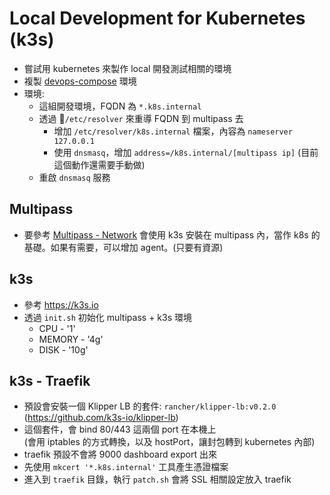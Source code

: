 # Local Development for Kubernetes (k3s)

- 嘗試用 kubernetes 來製作 local 開發測試相關的環境
- 複製 [devops-compose](https://github.com/metavige/devops-compose) 環境
- 環境:
  - 這組開發環境，FQDN 為 `*.k8s.internal`
  - 透過 `/etc/resolver` 來重導 FQDN 到 multipass 去
    - 增加 `/etc/resolver/k8s.internal` 檔案，內容為 `nameserver 127.0.0.1`
    - 使用 `dnsmasq`，增加 `address=/k8s.internal/[multipass ip]` (目前這個動作還需要手動做)
  - 重啟 `dnsmasq` 服務

## Multipass

- 要參考 [Multipass - Network](https://multipass.run/docs/troubleshooting-networking-on-macos#generic-networking-problems)
  會使用 k3s 安裝在 multipass 內，當作 k8s 的基礎。如果有需要，可以增加 agent。(只要有資源)

## k3s

- 參考 https://k3s.io
- 透過 `init.sh` 初始化 multipass + k3s 環境
  - CPU - '1'
  - MEMORY - '4g'
  - DISK - '10g'

## k3s - Traefik

- 預設會安裝一個 Klipper LB 的套件: `rancher/klipper-lb:v0.2.0` (https://github.com/k3s-io/klipper-lb)
- 這個套件，會 bind 80/443 這兩個 port 在本機上  
  (會用 iptables 的方式轉換，以及 hostPort，讓封包轉到 kubernetes 內部)
- traefik 預設不會將 9000 dashboard export 出來
- 先使用 `mkcert '*.k8s.internal'` 工具產生憑證檔案
- 進入到 `traefik` 目錄，執行 `patch.sh` 會將 SSL 相關設定放入 traefik
